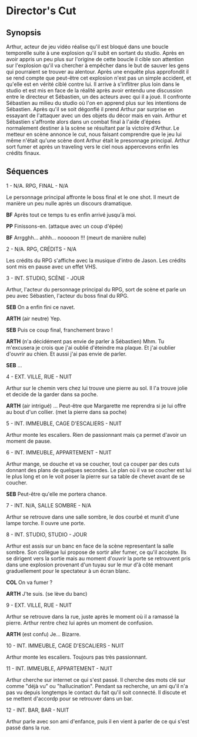 # Director's Cut

## Synopsis

Arthur, acteur de jeu vidéo réalise qu'il est bloqué dans une boucle temporelle
suite à une explosion qu'il subit en sortant du studio. Après en avoir appris
un peu plus sur l'origine de cette boucle il cible son attention sur l'explosion
qu'il va chercher à empêcher dans le but de sauver les gens qui pourraient se
trouver au alentour. Après une enquête plus approfondit il se rend compte que
peut-être cet explosion n'est pas un simple accident, et qu'elle est en vérité
ciblé contre lui. Il arrive à s'inflitrer plus loin dans le studio et est mis
en face de la réalité après avoir entendu une discussion entre le directeur et
Sébastien, un des acteurs avec qui il a joué. Il confronte Sébastien au milieu
du studio où l'on en apprend plus sur les intentions de Sébastien. Après qu'il
se soit dégonflé il prend Arthur par surprise en essayant de l'attaquer avec un
des objets du décor mais en vain. Arthur et Sébastien s'affronte alors dans un
combat final à l'aide d'épées normalement destiner à la scène se résultant par
la victoire d'Arthur. Le metteur en scène annonce le cut, nous faisant
comprendre que le jeu lui même n'était qu'une scène dont Arthur était le
presonnage principal. Arthur sort fumer et après un traveling vers le ciel nous
appercevons enfin les crédits finaux.

## Séquences

1 - N/A. RPG, FINAL - N/A

Le personnage principal affronte le boss final et le one shot. Il meurt de
manière un peu nulle après un discours dramatique.

**BF**
Après tout ce temps tu es enfin arrivé jusqu'à moi.

**PP**
Finissons-en.
(attaque avec un coup d'épée)

**BF**
Arrgghh... ahhh... nooooon !!!
(meurt de manière nulle)

2 - N/A. RPG, CRÉDITS - N/A

Les crédits du RPG s'affiche avec la musique d'intro de Jason. Les crédits sont
mis en pause avec un effet VHS.

3 - INT. STUDIO, SCÈNE - JOUR

Arthur, l'acteur du personnage principal du RPG, sort de scène et parle un peu
avec Sébastien, l'acteur du boss final du RPG.

**SEB**
On a enfin fini ce navet.

**ARTH**
(air neutre)
Yep.

**SEB**
Puis ce coup final, franchement bravo !

**ARTH**
(n'a décidément pas envie de parler à Sébastien)
Mhm.
Tu m'excusera je crois que j'ai oublié d'éteindre ma plaque.
Et j'ai oublier d'ouvrir au chien.
Et aussi j'ai pas envie de parler.

**SEB**
...

4 - EXT. VILLE, RUE - NUIT

Arthur sur le chemin vers chez lui trouve une pierre au sol. Il l'a trouve jolie
et decide de la garder dans sa poche.

**ARTH**
(air intrigué)
...
Peut-être que Margarette me reprendra si je lui offre au bout d'un collier.
(met la pierre dans sa poche)

5 - INT. IMMEUBLE, CAGE D'ESCALIERS - NUIT

Arthur monte les escaliers. Rien de passionnant mais ça permet d'avoir un
moment de pause.

6 - INT. IMMEUBLE, APPARTEMENT - NUIT

Arthur mange, se douche et va se coucher, tout ça couper par des cuts donnant
des plans de quelques secondes. Le plan où il va se coucher est lui le plus long
et on le voit poser la pierre sur sa table de chevet avant de se coucher.

**SEB**
Peut-être qu'elle me portera chance.

7 - INT. N/A, SALLE SOMBRE - N/A

Arthur se retrouve dans une salle sombre, le dos courbé et munit d'une lampe
torche. Il ouvre une porte.

8 - INT. STUDIO, STUDIO - JOUR

Arthur est assis sur un banc en face de la scène representant la salle sombre.
Son collègue lui propose de sortir aller fumer, ce qu'il accèpte. Ils se
dirigent vers la sortie mais au moment d'ouvrir la porte se retrouvent pris dans
une explosion provenant d'un tuyau sur le mur d'à côté menant graduellement pour
le spectateur à un écran blanc.

**COL**
On va fumer ?

**ARTH**
J'te suis.
(se lève du banc)

9 - EXT. VILLE, RUE - NUIT

Arthur se retrouve dans la rue, juste après le moment où il a ramassé la pierre.
Arthur rentre chez lui après un moment de confusion.

**ARTH**
(est confu)
Je...
Bizarre.

10 - INT. IMMEUBLE, CAGE D'ESCALIERS - NUIT

Arthur monte les escaliers. Toujours pas très passionnant.

11 - INT. IMMEUBLE, APPARTEMENT - NUIT

Arthur cherche sur internet ce qui s'est passé. Il cherche des mots clé sur
comme "déjà vu" ou "hallucination". Pendant sa recherche, un ami qu'il n'a pas
vu depuis longtemps le contact du fait qu'il soit connecté. Il discute et se
mettent d'accordp pour se retrouver dans un bar.

12 - INT. BAR, BAR - NUIT

Arthur parle avec son ami d'enfance, puis il en vient à parler de ce qui s'est
passé dans la rue.
